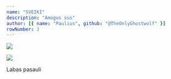 ```yaml
---
name: "SVEIKI"
description: "Amogus sus"
author: [{ name: "Paulius", github: "@TheOnlyGhostwolf" }]
rowNumber: 2
---
```

![](https://i.kawaii.sh/g0iFyDj.png)

![](https://i.kawaii.sh/7a~trHt.png)

<test>Labas pasauli</test>

<source dir="TEST" />